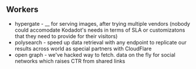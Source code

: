 ## Workers 
 - hypergate - __ for serving images, after trying multiple vendors (nobody could accomodate Kodadot's needs in terms of SLA or customizatons that they need to provide for their visitors)
 - polysearch - speed up data retrieval with any endpoint to replicate our results across world as special partners with CloudFlare
 - open graph - we've hacked way to fetch. data on the fly for social networks which raises CTR from shared links
